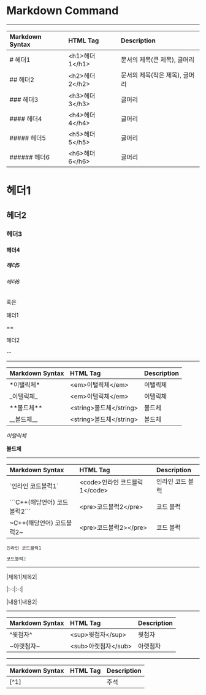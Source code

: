 # Markdown Command

---

| Markdown Syntax | HTML Tag | Description |
| :--- | :--- | :--- |
| \# 헤더1 | &lt;h1&gt;헤더1&lt;/h1&gt; | 문서의 제목(큰 제목), 글머리 |
| \#\# 헤더2 | &lt;h2&gt;헤더2&lt;/h2&gt; | 문서의 제목(작은 제목), 글머리 |
| \#\#\# 헤더3 | &lt;h3&gt;헤더3&lt;/h3&gt; | 글머리 |
| \#\#\#\# 헤더4 | &lt;h4&gt;헤더4&lt;/h4&gt; | 글머리 |
| \#\#\#\#\# 헤더5 | &lt;h5&gt;헤더5&lt;/h5&gt; | 글머리 |
| \#\#\#\#\#\# 헤더6 | &lt;h6&gt;헤더6&lt;/h6&gt; | 글머리 |

# 헤더1

## 헤더2

### 헤더3

#### 헤더4

##### 헤더5

###### 헤더6

혹은

헤더1

==

헤더2

--

---

| Markdown Syntax | HTML Tag | Description |
| :--- | :--- | :--- |
| \*이탤릭체\* | &lt;em&gt;이탤릭체&lt;/em&gt; | 이탤릭체 |
| \_이탤릭체\_ | &lt;em&gt;이탤릭체&lt;/em&gt; | 이탤릭체 |
| \*\*볼드체\*\* | &lt;string&gt;볼드체&lt;/string&gt; | 볼드체 |
| \_\_볼드체\_\_ | &lt;string&gt;볼드체&lt;/string&gt; | 볼드체 |

_이탤릭체_

**볼드체**

---

| Markdown Syntax | HTML Tag | Description |
| :--- | :--- | :--- |
| \`인라인 코드블럭1\` | &lt;code&gt;인라인 코드블럭1&lt;/code&gt; | 인라인 코드 블럭 |
| \`\`\`C++(해당언어)          코드블럭2\`\`\` | &lt;pre&gt;코드블럭2&lt;/pre&gt; | 코드 블럭 |
| ~C++(해당언어)     코드블럭2~ | &lt;pre&gt;코드블럭2&gt;&lt;/pre&gt; | 코드 블럭 |

`인라인 코드블럭1`

```cpp
코드블럭2
```

---

\|제목1\|제목2\|

\|:-:\|:-:\|

\|내용1\|내용2\|

---

| Markdown Syntax | HTML Tag | Description |
| :--- | :--- | :--- |
| ^윗첨자^ | &lt;sup&gt;윗첨자&lt;/sup&gt; | 윗첨자 |
| ~아랫첨자~ | &lt;sub&gt;아랫첨자&lt;/sub&gt; | 아랫첨자 |

---

| Markdown Syntax | HTML Tag | Description |
| :--- | :--- | :--- |
| [^1\] |  | 주석 |
